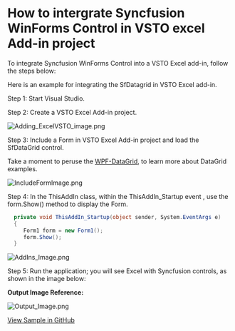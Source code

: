 # How to intergrate Syncfusion WinForms Control in VSTO excel Add-in project

To integrate Syncfusion WinForms Control into a VSTO Excel add-in, follow the steps below:

 Here is an example for integrating the SfDatagrid in VSTO Excel add-in.

Step 1: Start Visual Studio.

Step 2: Create a VSTO Excel Add-in project.

  
 ![Adding_ExcelVSTO_image.png](https://support.syncfusion.com/kb/agent/attachment/article/15364/inline?token=eyJhbGciOiJodHRwOi8vd3d3LnczLm9yZy8yMDAxLzA0L3htbGRzaWctbW9yZSNobWFjLXNoYTI1NiIsInR5cCI6IkpXVCJ9.eyJpZCI6IjE4NzY2Iiwib3JnaWQiOiIzIiwiaXNzIjoic3VwcG9ydC5zeW5jZnVzaW9uLmNvbSJ9.z0tBQHtnLHa5LEYybYjWZKq30FcXF7RKFziLlKsYXJs)

Step 3: Include a Form in VSTO Excel Add-in project and load the SfDataGrid control.

Take a moment to peruse the [WPF-DataGrid](https://help.syncfusion.com/windowsforms/datagrid/overview), to learn more about DataGrid examples.

 
 ![IncludeFormImage.png](https://support.syncfusion.com/kb/agent/attachment/article/15364/inline?token=eyJhbGciOiJodHRwOi8vd3d3LnczLm9yZy8yMDAxLzA0L3htbGRzaWctbW9yZSNobWFjLXNoYTI1NiIsInR5cCI6IkpXVCJ9.eyJpZCI6IjE4NzY0Iiwib3JnaWQiOiIzIiwiaXNzIjoic3VwcG9ydC5zeW5jZnVzaW9uLmNvbSJ9.CBeNxU_8IHW-DKwXH3pPr4IdbkOkjVkThrg6TsoHrK8)


Step 4: In the ThisAddIn class, within the ThisAddIn_Startup event , use the form.Show() method to display the Form.

 
 ```C#
   private void ThisAddIn_Startup(object sender, System.EventArgs e)
   {
      Form1 form = new Form1();
      form.Show();
   }

 ```

 ![AddIns_Image.png](https://support.syncfusion.com/kb/agent/attachment/article/15364/inline?token=eyJhbGciOiJodHRwOi8vd3d3LnczLm9yZy8yMDAxLzA0L3htbGRzaWctbW9yZSNobWFjLXNoYTI1NiIsInR5cCI6IkpXVCJ9.eyJpZCI6IjE4NzY1Iiwib3JnaWQiOiIzIiwiaXNzIjoic3VwcG9ydC5zeW5jZnVzaW9uLmNvbSJ9.khTVBCgqLfr5ROvT4Ip1YR_Aek-FB_YXN4NhiWwuoWQ)

Step 5: Run the application; you will see Excel with Syncfusion controls, as shown in the image below:

**Output Image Reference:**
 
 ![Output_Image.png](https://support.syncfusion.com/kb/agent/attachment/article/15364/inline?token=eyJhbGciOiJodHRwOi8vd3d3LnczLm9yZy8yMDAxLzA0L3htbGRzaWctbW9yZSNobWFjLXNoYTI1NiIsInR5cCI6IkpXVCJ9.eyJpZCI6IjE4OTUwIiwib3JnaWQiOiIzIiwiaXNzIjoic3VwcG9ydC5zeW5jZnVzaW9uLmNvbSJ9.L77-2JI2S5Xv8YM5DyqB7Afebr4-EgHQqAomElv1sjA)

 
 [View Sample in GitHub](https://github.com/SyncfusionExamples/How-to-intergrate-Syncfusion-WinForms-Control-in-VSTO-excel-Add-in-project/tree/master)